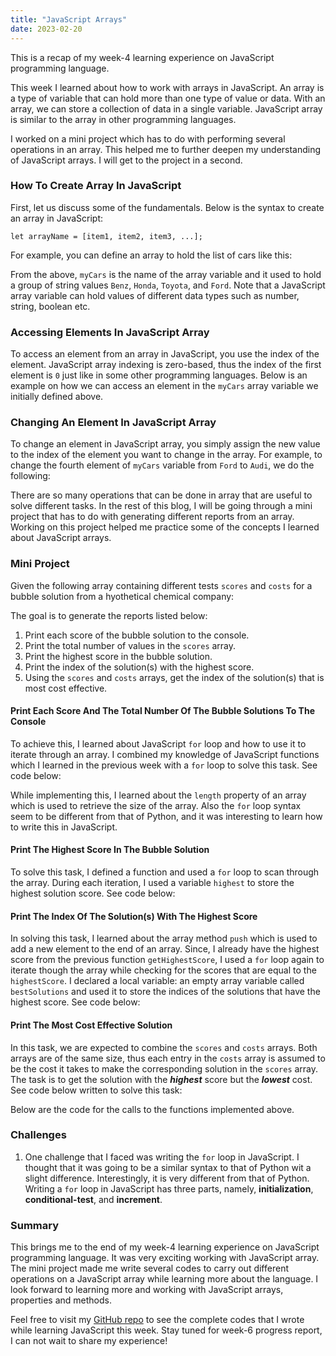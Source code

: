 ```yaml
---
title: "JavaScript Arrays"
date: 2023-02-20
---
```


This is a recap of my week-4 learning experience on JavaScript programming language.

This week I learned about how to work with arrays in JavaScript. An array is a type of variable that can hold more than one type of value or data. With an array, we can store a collection of data in a single variable. JavaScript array is similar to the array in other programming languages. 

I worked on a mini project which has to do with performing several operations in an array. This helped me to further deepen my understanding of JavaScript arrays. I will get to the project in a second.

### How To Create Array In JavaScript
First, let us discuss some of the fundamentals. Below is the syntax to create an array in JavaScript:

```
let arrayName = [item1, item2, item3, ...];
```
For example, you can define an array to hold the list of cars like this:

<script src="https://gist.github.com/MarshallOkafor/e4c076017dc6dd6fd8a8490355534f78.js"></script>

From the above, ```myCars``` is the name of the array variable and it used to hold a group of string values ```Benz```, ```Honda```, ```Toyota```, and 
```Ford```. Note that a JavaScript array variable can hold values of different data types such as number, string, boolean etc. 

### Accessing Elements In JavaScript Array
To access an element from an array in JavaScript, you use the index of the element. JavaScript array indexing is zero-based, thus the index of the first element is ```0``` just like in some other programming languages. Below is an example on how we can access an element in the ```myCars``` array variable we initially defined above.

<script src="https://gist.github.com/MarshallOkafor/0223dfb5a0e10b0fd608e597fbccdf61.js"></script>

### Changing An Element In JavaScript Array
To change an element in JavaScript array, you simply assign the new value to the index of the element you want to change in the array. For example, to change the fourth element of ```myCars``` variable from ```Ford``` to ```Audi```, we do the following:

<script src="https://gist.github.com/MarshallOkafor/86986f2d55f2cb615fb574cf5a7c6940.js"></script>

There are so many operations that can be done in array that are useful to solve different tasks. In the rest of this blog, I will be going through a mini project that has to do with generating different reports from an array. Working on this project helped me practice some of the concepts I learned about JavaScript arrays.

### Mini Project
Given the following array containing different tests ```scores``` and ```costs``` for a bubble solution from a hyothetical chemical company:

<script src="https://gist.github.com/MarshallOkafor/03e117969f0cb99ae28147c6feb0d674.js"></script>
 
The goal is to generate the reports listed below:
1. Print each score of the bubble solution to the console.
2. Print the total number of values in the ```scores``` array.
3. Print the highest score in the bubble solution.
4. Print the index of the solution(s) with the highest score.
5. Using the ```scores``` and ```costs``` arrays, get the index of the solution(s) that is most cost effective.

#### Print Each Score And The Total Number Of The Bubble Solutions To The Console
To achieve this, I learned about JavaScript ```for``` loop and how to use it to iterate through an array. I combined my knowledge of JavaScript functions which I learned in the previous week with a ```for``` loop to solve this task. See code below:

<script src="https://gist.github.com/MarshallOkafor/cc3505061fa9c084d9f7f96984cf9682.js"></script>

While implementing this, I learned about the ```length``` property of an array which is used to retrieve the size of the array. Also the ```for``` loop syntax seem to be different from that of Python, and it was interesting to learn how to write this in JavaScript.

#### Print The Highest Score In The Bubble Solution
To solve this task, I defined a function and used a ```for``` loop to scan through the array. During each iteration, I used a variable ```highest``` to store the highest solution score. See code below:

<script src="https://gist.github.com/MarshallOkafor/d97fce0e76b234cd1ebbc94e276aa6fd.js"></script>

#### Print The Index Of The Solution(s) With The Highest Score
In solving this task, I learned about the array method ```push``` which is used to add a new element to the end of an array. Since, I already have the highest score from the previous function ```getHighestScore```, I used a ```for``` loop again to iterate though the array while checking for the scores that are equal to the ```highestScore```. I declared a local variable: an empty array variable called ```bestSolutions``` and used it to store the indices of the solutions that have the highest score. See code below:

<script src="https://gist.github.com/MarshallOkafor/c8da92d9e93796e5bcc3967f46452d6c.js"></script>

#### Print The Most Cost Effective Solution
In this task, we are expected to combine the ```scores``` and ```costs``` arrays. Both arrays are of the same size, thus each entry in the ```costs``` array is assumed to be the cost it takes to make the corresponding solution in the ```scores``` array. The task is to get the solution with the **_highest_** score but the **_lowest_** cost. See code below written to solve this task:

<script src="https://gist.github.com/MarshallOkafor/42e5c9989a4313d28921340c1a2a88d1.js"></script>

Below are the code for the calls to the functions implemented above.

<script src="https://gist.github.com/MarshallOkafor/0c3bc7853745703cfa38cdb64cabf149.js"></script>

### Challenges
1. One challenge that I faced was writing the ```for``` loop in JavaScript. I thought that it was going to be a similar syntax to that of Python wit a slight difference. Interestingly, it is very different from that of Python. Writing a ```for``` loop in JavaScript has three parts, namely, **initialization**, **conditional-test**, and **increment**.

### Summary
This brings me to the end of my week-4 learning experience on JavaScript programming language. It was very exciting working with JavaScript array. The mini project made me write several codes to carry out different operations on a JavaScript array while learning more about the language. I look forward to learning more and working with JavaScript arrays, properties and methods.

Feel free to visit my [GitHub repo](https://github.com/MarshallOkafor/learning-JavaScript/tree/main/week4) to see the complete codes that I wrote while learning JavaScript this week. Stay tuned for week-6 progress report, I can not wait to share my experience!

